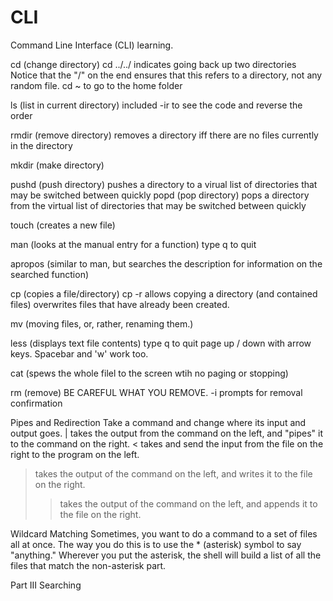 # CLI
Command Line Interface (CLI) learning.

cd (change directory)
  cd ../../ indicates going back up two directories
  Notice that the "/" on the end ensures that this refers to a directory, not any random file. 
  cd ~ to go to the home folder

ls (list in current directory)
  included -ir to see the code and reverse the order

rmdir (remove directory)
  removes a directory iff there are no files currently in the directory
  
mkdir (make directory)

pushd (push directory)
  pushes a directory to a virual list of directories that may be switched between quickly
popd (pop directory)
  pops a directory from the virtual list of directories that may be switched between quickly

touch (creates a new file)

man (looks at the manual entry for a function)
  type q to quit

apropos (similar to man, but searches the description for information on the searched function)

cp (copies a file/directory)
  cp -r allows copying a directory (and contained files)
  overwrites files that have already been created.

mv (moving files, or, rather, renaming them.)

less (displays text file contents)
  type q to quit
  page up / down with arrow keys. Spacebar and 'w' work too. 

cat (spews the whole filel to the screen wtih no paging or stopping)
  
rm (remove)
  BE CAREFUL WHAT YOU REMOVE. 
  -i prompts for removal confirmation

Pipes and Redirection
  Take a command and change where its input and output goes. 
  | takes the output from the command on the left, and "pipes" it to the command on the right.
  < takes and send the input from the file on the right to the program on the left. 
  > takes the output of the command on the left, and writes it to the file on the right.
  >> takes the output of the command on the left, and appends it to the file on the right.

Wildcard Matching
  Sometimes, you want to do a command to a set of files all at once. The way you do this is to use the * (asterisk) symbol to say "anything." Wherever you put the asterisk, the shell will build a list of all the files that match the non-asterisk part. 

Part III Searching


